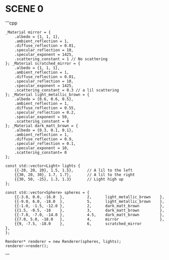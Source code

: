 # SCENE 0
'''cpp

    _Material mirror = {
        .albedo = {1, 1, 1},
        .ambient_reflection = 1,
        .diffuse_reflection = 0.01,
        .specular_reflection = 10,
        .specular_exponent = 1425,
        .scattering_constant = 1 // No scattering
    }; _Material scratched_mirror = {
        .albedo = {1, 1, 1},
        .ambient_reflection = 1,
        .diffuse_reflection = 0.01,
        .specular_reflection = 10,
        .specular_exponent = 1425,
        .scattering_constant = 0.3 // a lil scattering
    }; _Material light_metallic_brown = {
        .albedo = {0.6, 0.6, 0.5},
        .ambient_reflection = 1,
        .diffuse_reflection = 0.55,
        .specular_reflection = 0.2,
        .specular_exponent = 50,
        .scattering_constant = 0
    }; _Material dark_matt_brown = {
        .albedo = {0.3, 0.1, 0.1},
        .ambient_reflection = 1,
        .diffuse_reflection = 0.9,
        .specular_reflection = 0.1,
        .specular_exponent = 10,
        .scattering_constant= 0
    };

    const std::vector<Light> lights {
        {{-20, 20, 20}, 1.5, 1.5},      // A lil to the left
        {{30, 20, 30}, 1.7, 1.7},       // A lil to the right
        {{30, 50, -25}, 1.3, 1.3}       // Light high up
    };

    const std::vector<Sphere> spheres = {
        {{-3.0, 0.0, -16.0  },          2,      light_metallic_brown    },
        {{-9.0, 6.0, -18.0  },          5,      light_metallic_brown    },
        {{-1.0, -1.5, -12.0 },          2,      dark_matt_brown         },
        {{1.5, -0.5, -18    },          3,      dark_matt_brown         },
        {{-7.0, -7.0, -14.0 },          4.5,    dark_matt_brown         },
        {{7.0, 5.0, -18.0   },          4,      mirror                  },
        {{9, -7.5, -18.0    },          6,      scratched_mirror         },
    };

    Renderer* renderer = new Renderer(spheres, lights);
    renderer->render();

'''
